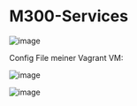 # M300-Services
![image](https://github.com/norawrld/M300-Services/assets/87812697/b40aabf0-6ebe-473b-b6d2-c8bd764377f8)

Config File meiner Vagrant VM:

![image](https://github.com/norawrld/M300-Services/assets/87812697/908a5985-be41-4190-8300-de97573439e6)


![image](https://github.com/norawrld/M300-Services/assets/87812697/5ecda9aa-8b5c-4e1d-9cae-fd5c18e650a1)
